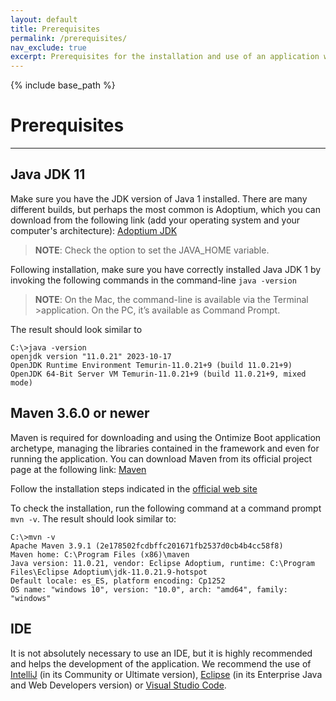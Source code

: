 ```yaml
---
layout: default
title: Prerequisites
permalink: /prerequisites/
nav_exclude: true
excerpt: Prerequisites for the installation and use of an application with Ontimize Boot.
---
```


{% include base_path %}

# Prerequisites

---

## Java JDK 11

Make sure you have the JDK version of Java 1 installed. There are many different builds, but perhaps the most common is Adoptium, which you can download from the following link (add your operating system and your computer's architecture): [Adoptium JDK](https://adoptium.net/es/temurin/releases/?version=11&package=jdk)

> **NOTE**: Check the option to set the JAVA_HOME variable.

Following installation, make sure you have correctly installed Java JDK 1 by invoking the following commands in the command-line `java -version`

> **NOTE**: On the Mac, the command-line is available via the Terminal >application. On the PC, it’s available as Command Prompt.

The result should look similar to

```console
C:\>java -version
openjdk version "11.0.21" 2023-10-17
OpenJDK Runtime Environment Temurin-11.0.21+9 (build 11.0.21+9)
OpenJDK 64-Bit Server VM Temurin-11.0.21+9 (build 11.0.21+9, mixed mode)
```

## Maven 3.6.0 or newer

Maven is required for downloading and using the Ontimize Boot application archetype, managing the libraries contained in the framework and even for running the application. You can download Maven from its official project page at the following link: [Maven](https://maven.apache.org/download.cgi)

Follow the installation steps indicated in the [official web site](https://maven.apache.org/install.html)

To check the installation, run the following command at a command prompt `mvn -v`. The result should look similar to:

```console
C:\>mvn -v
Apache Maven 3.9.1 (2e178502fcdbffc201671fb2537d0cb4b4cc58f8)
Maven home: C:\Program Files (x86)\maven
Java version: 11.0.21, vendor: Eclipse Adoptium, runtime: C:\Program Files\Eclipse Adoptium\jdk-11.0.21.9-hotspot
Default locale: es_ES, platform encoding: Cp1252
OS name: "windows 10", version: "10.0", arch: "amd64", family: "windows"
```

## IDE

It is not absolutely necessary to use an IDE, but it is highly recommended and helps the development of the application. We recommend the use of [IntelliJ](https://www.jetbrains.com/idea/download) (in its Community or Ultimate version), [Eclipse](https://www.eclipse.org/downloads/packages/) (in its Enterprise Java and Web Developers version) or [Visual Studio Code](https://code.visualstudio.com/Download).
